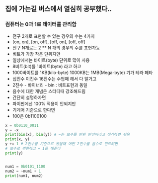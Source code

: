 ## 집에 가는길 버스에서 열심히 공부했다..
### 컴퓨터는 0과 1로 데이터를 관리함
- 전구 2개로 표현할 수 있는 경우의 수는 4가지
- [on, on], [on, off], [off, on], [off, off]
- 전구 N개로는 2 ** N 개의 경우의 수를 표현가능
- 비트가 가장 작은 단위지만
- 일상에서는 바이트(byte) 단위로 많이 사용
- 8비트(bit)를 1바이트(byte) 라고 하고
- 1000바이트를 1KB(kilo-byte) 1000KB는 1MB(Mega-byte) 기가 테라 페타
- 십진수 이진수 16진수는 수업때 해서 다 알거고
- 2진수 - 바이너리 - bin : 비트표현과 동일
- 음수에 대한 개념은 스터디때 강조해드림
- 간단히 설명하자면
- 파이썬에선 100% 적용이 안되지만
- 기계어 기준으로 한다면
- 100은 0b1100100
```python
x = 0b0110_0011
y = ~x
print(bin(x), bin(y)) # ~는 보수를 반환 반전이라고 생각하면 쉬움
print(x, y)
y += 1 # 2진수를 기준으로 봤을때 어떤 2진수를 음수로 만드려면
# 보수로 변환하고 + 1을 해준다
print(y)


num1 = 0b0101_1100
num2 = ~num1 + 1
print(num1, num2)
```